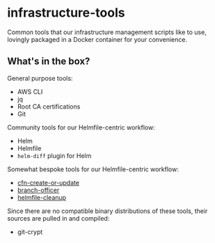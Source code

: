 # infrastructure-tools
Common tools that our infrastructure management scripts like to use, lovingly packaged in a Docker container for your convenience.

## What's in the box?
General purpose tools:

- AWS CLI
- jq
- Root CA certifications
- Git

Community tools for our Helmfile-centric workflow:
- Helm
- Helmfile
- `helm-diff` plugin for Helm

Somewhat bespoke tools for our Helmfile-centric workflow:

- [cfn-create-or-update](https://www.npmjs.com/package/cfn-create-or-update)
- [branch-officer](https://www.npmjs.com/package/@fountainhead/branch-officer)
- [helmfile-cleanup](https://www.npmjs.com/package/@fountainhead/helmfile-cleanup)

Since there are no compatible binary distributions of these tools, their sources are pulled in and compiled:

- git-crypt
